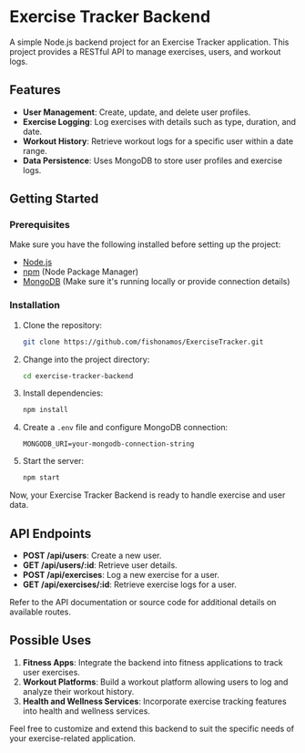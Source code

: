 # Exercise Tracker Backend

A simple Node.js backend project for an Exercise Tracker application. This project provides a RESTful API to manage exercises, users, and workout logs.

## Features

- **User Management**: Create, update, and delete user profiles.
- **Exercise Logging**: Log exercises with details such as type, duration, and date.
- **Workout History**: Retrieve workout logs for a specific user within a date range.
- **Data Persistence**: Uses MongoDB to store user profiles and exercise logs.

## Getting Started

### Prerequisites

Make sure you have the following installed before setting up the project:

- [Node.js](https://nodejs.org/)
- [npm](https://www.npmjs.com/) (Node Package Manager)
- [MongoDB](https://www.mongodb.com/) (Make sure it's running locally or provide connection details)

### Installation

1. Clone the repository:
   ```bash
   git clone https://github.com/fishonamos/ExerciseTracker.git
   ```

2. Change into the project directory:
   ```bash
   cd exercise-tracker-backend
   ```

3. Install dependencies:
   ```bash
   npm install
   ```

4. Create a `.env` file and configure MongoDB connection:
   ```
   MONGODB_URI=your-mongodb-connection-string
   ```

5. Start the server:
   ```bash
   npm start
   ```

Now, your Exercise Tracker Backend is ready to handle exercise and user data.

## API Endpoints

- **POST /api/users**: Create a new user.
- **GET /api/users/:id**: Retrieve user details.
- **POST /api/exercises**: Log a new exercise for a user.
- **GET /api/exercises/:id**: Retrieve exercise logs for a user.

Refer to the API documentation or source code for additional details on available routes.

## Possible Uses

1. **Fitness Apps**: Integrate the backend into fitness applications to track user exercises.
2. **Workout Platforms**: Build a workout platform allowing users to log and analyze their workout history.
3. **Health and Wellness Services**: Incorporate exercise tracking features into health and wellness services.

Feel free to customize and extend this backend to suit the specific needs of your exercise-related application.
